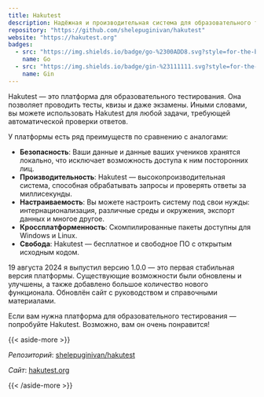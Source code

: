 ```yaml
---
title: Hakutest
description: Надёжная и производительная система для образовательного тестирования
repository: "https://github.com/shelepuginivan/hakutest"
website: "https://hakutest.org"
badges:
  - src: "https://img.shields.io/badge/go-%2300ADD8.svg?style=for-the-badge&logo=go&logoColor=white"
    name: Go
  - src: "https://img.shields.io/badge/gin-%23111111.svg?style=for-the-badge&logo=gin&logoColor=white"
    name: Gin
---
```


Hakutest &mdash; это платформа для образовательного тестирования. Она позволяет
проводить тесты, квизы и даже экзамены. Иными словами, вы можете использовать
Hakutest для любой задачи, требующей автоматической проверки ответов.

У платформы есть ряд преимуществ по сравнению с аналогами:

- **Безопасность**: Ваши данные и данные ваших учеников хранятся локально, что
  исключает возможность доступа к ним посторонних лиц.
- **Производительность**: Hakutest &mdash; высокопроизводительная система,
  способная обрабатывать запросы и проверять ответы за миллисекунды.
- **Настраиваемость**: Вы можете настроить систему под свои нужды:
  интернационализация, различные среды и окружения, экспорт данных и многое
  другое.
- **Кроссплатформенность**: Скомпилированные пакеты доступны для Windows и
  Linux.
- **Свобода**: Hakutest &mdash; бесплатное и свободное ПО с открытым исходным
  кодом.

19 августа 2024 я выпустил версию 1.0.0 &mdash; это первая стабильная версия
платформы. Существующие возможности были обновлены и улучшены, а также
добавлено большое количество нового функционала. Обновлён сайт с руководством и
справочными материалами.

Если вам нужна платформа для образовательного тестирования &mdash; попробуйте
Hakutest. Возможно, вам он очень понравится!

{{< aside-more >}}
<p><i>Репозиторий</i>: <a href="https://github.com/shelepuginivan/hakutest" target="_blank">shelepuginivan/hakutest</a></p>
<p><i>Сайт</i>: <a href="https://hakutest.org" target="_blank">hakutest.org</a></p>
{{< /aside-more >}}

